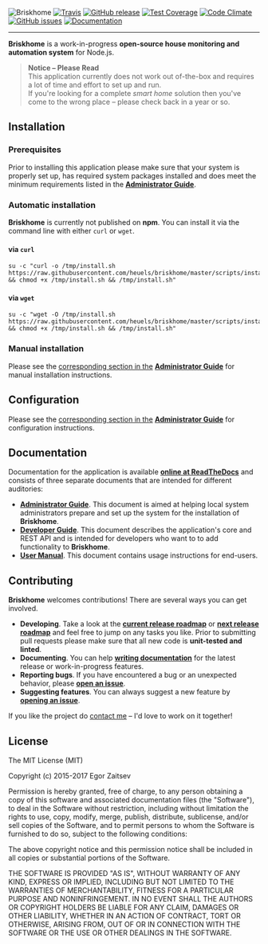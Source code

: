 ![Briskhome](https://raw.githubusercontent.com/heuels/briskhome-docs/master/.static/img/briskhome%403x.png)
[![Travis](https://img.shields.io/travis/heuels/briskhome.svg?style=flat-square)](https://travis-ci.org/heuels/briskhome) [![GitHub release](https://img.shields.io/github/release/heuels/briskhome.svg?style=flat-square)](https://github.com/heuels/briskhome/releases/latest) [![Test Coverage](https://img.shields.io/codeclimate/coverage/github/heuels/briskhome.svg?style=flat-square)](https://codeclimate.com/github/heuels/briskhome/coverage) [![Code Climate](https://img.shields.io/codeclimate/github/heuels/briskhome.svg?style=flat-square)](https://codeclimate.com/github/heuels/briskhome) [![GitHub issues](https://img.shields.io/github/issues/heuels/briskhome.svg?style=flat-square)](https://github.com/heuels/briskhome/issues) [![Documentation](https://readthedocs.org/projects/briskhome/badge/?version=latest&style=flat-square)](http://briskhome.readthedocs.io/en/latest/?badge=latest)

---

**Briskhome** is a work-in-progress **open-source house monitoring and automation system** for Node.js.

> **Notice – Please Read**  
> This application currently does not work out of-the-box and requires a lot of time and effort to set up and run.  
> If you're looking for a complete *smart home* solution then you've come to the wrong place – please check back in a year or so.


## Installation
### Prerequisites
Prior to installing this application please make sure that your system is properly set up, has required system packages installed and does meet the minimum requirements listed in the **[Administrator Guide](http://briskhome.readthedocs.io/en/latest/admin/index.html)**.

### Automatic installation
**Briskhome** is currently not published on **npm**. You can install it via the command line with either `curl` or `wget`.

#### via `curl`
```shell
su -c "curl -o /tmp/install.sh https://raw.githubusercontent.com/heuels/briskhome/master/scripts/install.sh && chmod +x /tmp/install.sh && /tmp/install.sh"
```

#### via `wget`
```shell
su -c "wget -O /tmp/install.sh https://raw.githubusercontent.com/heuels/briskhome/master/scripts/install.sh && chmod +x /tmp/install.sh && /tmp/install.sh"
```

### Manual installation
Please see the [corresponding section in the](http://briskhome.readthedocs.io/en/latest/admin/installing-briskhome.html#manual-installation) **[Administrator Guide](http://briskhome.readthedocs.io/en/latest/admin/index.html)** for manual installation instructions.

## Configuration

Please see the [corresponding section in the](http://briskhome.readthedocs.io/en/latest/admin/installing-briskhome.html) **[Administrator Guide](http://briskhome.readthedocs.io/en/latest/admin/index.html)** for configuration instructions.

## Documentation
Documentation for the application is available **[online at ReadTheDocs](http://briskhome.readthedocs.io/)** and consists of three separate documents that are intended for different auditories:
* **[Administrator Guide](http://briskhome.readthedocs.io/en/latest/admin/index.html)**. This document is aimed at helping local system administrators prepare and set up the system for the installation of **Briskhome**.
* **[Developer Guide](http://briskhome.readthedocs.io/en/latest/developer/index.html)**. This document describes the application's core and REST API and is intended for developers who want to to add functionality to **Briskhome**.
* **[User Manual](http://briskhome.readthedocs.io/en/latest/manual/index.html)**. This document contains usage instructions for end-users.

## Contributing
**Briskhome** welcomes contributions! There are several ways you can get involved.

* **Developing**. Take a look at the **[current release roadmap](https://github.com/heuels/briskhome/projects/1)** or **[next release roadmap](https://github.com/heuels/briskhome/projects/2)** and feel free to jump on any tasks you like. Prior to submitting pull requests please make sure that all new code is **unit-tested and linted**.
* **Documenting**. You can help **[writing documentation](https://github.com/heuels/briskhome-docs)** for the latest release or work-in-progress features.
* **Reporting bugs**. If you have encountered a bug or an unexpected behavior, please **[open an issue](https://github.com/heuels/briskhome/issues/new)**.
* **Suggesting features**. You can always suggest a new feature by **[opening an issue](https://github.com/heuels/briskhome/issues/new)**.

If you like the project do [contact me](mailto:ezaitsev@briskhomoe.com) – I'd love to work on it together!

## License
The MIT License (MIT)

Copyright (c) 2015-2017 Egor Zaitsev

Permission is hereby granted, free of charge, to any person obtaining a copy of this software and associated documentation files (the "Software"), to deal in the Software without restriction, including without limitation the rights to use, copy, modify, merge, publish, distribute, sublicense, and/or sell copies of the Software, and to permit persons to whom the Software is furnished to do so, subject to the following conditions:

The above copyright notice and this permission notice shall be included in all copies or substantial portions of the Software.

THE SOFTWARE IS PROVIDED "AS IS", WITHOUT WARRANTY OF ANY KIND, EXPRESS OR IMPLIED, INCLUDING BUT NOT LIMITED TO THE WARRANTIES OF MERCHANTABILITY, FITNESS FOR A PARTICULAR PURPOSE AND NONINFRINGEMENT. IN NO EVENT SHALL THE AUTHORS OR COPYRIGHT HOLDERS BE LIABLE FOR ANY CLAIM, DAMAGES OR OTHER LIABILITY, WHETHER IN AN ACTION OF CONTRACT, TORT OR OTHERWISE, ARISING FROM, OUT OF OR IN CONNECTION WITH THE SOFTWARE OR THE USE OR OTHER DEALINGS IN THE SOFTWARE.
